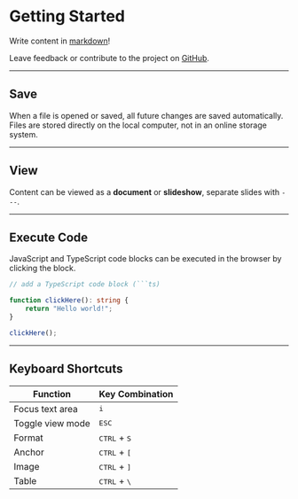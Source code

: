 # Getting Started

Write content in <a href="https://www.markdownguide.org/cheat-sheet/#basic-syntax" target="_blank">markdown</a>!

Leave feedback or contribute to the project on <a href="https://github.com/rossrobino/typo" target="_blank">GitHub</a>.

---

## Save

When a file is opened or saved, all future changes are saved automatically.
Files are stored directly on the local computer, not in an online storage system.

---

## View

Content can be viewed as a **document** or **slideshow**, separate slides with `---`.

---

## Execute Code

JavaScript and TypeScript code blocks can be executed in the browser by clicking the block.

````ts
// add a TypeScript code block (```ts)

function clickHere(): string {
	return "Hello world!";
}

clickHere();
````

---

## Keyboard Shortcuts

| Function         | Key Combination                 |
| ---------------- | ------------------------------- |
| Focus text area  | <kbd>i</kbd>                    |
| Toggle view mode | <kbd>ESC</kbd>                  |
| Format           | <kbd>CTRL</kbd> + <kbd>S</kbd>  |
| Anchor           | <kbd>CTRL</kbd> + <kbd>\[</kbd> |
| Image            | <kbd>CTRL</kbd> + <kbd>\]</kbd> |
| Table            | <kbd>CTRL</kbd> + <kbd>\\</kbd> |
